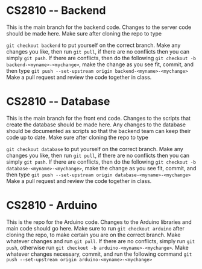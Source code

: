 # CS2810 -- Backend

This is the main branch for the backend code. Changes to the server code should be made here. Make sure after cloning the repo to type

`git checkout backend` to put yourself on the correct branch. Make any changes you like, then run `git pull`, if there are no conflicts then you can simply `git push`. If there are conflicts, then do the following `git checkout -b backend-<myname>-<mychange>`, make the change as you see fit, commit, and then type `git push --set-upstream origin backend-<myname>-<mychange>` Make a pull request and review the code together in class.

# CS2810 -- Database

This is the main branch for the front end code. Changes to the scripts that create the database should be made here. Any changes to the database should be documented as scripts so that the backend team can keep their code up to date. Make sure after cloning the repo to type

`git checkout database` to put yourself on the correct branch. Make any changes you like, then run `git pull`, if there are no conflicts then you can simply `git push`. If there are conflicts, then do the following `git checkout -b database-<myname>-<mychange>`, make the change as you see fit, commit, and then type `git push --set-upstream origin database-<myname>-<mychange>` Make a pull request and review the code together in class.

# CS2810 - Arduino
This is the repo for the Arduino code. Changes to the Arduino libraries and main code should go here. Make sure to run `git checkout arduino` after cloning the repo, to make certain you are on the correct branch. Make whatever changes and run `git pull`. If there are no conflicts, simply run `git push`, otherwise run `git checkout -b arduino-<myname>-<mychange>`. Make whatever changes necessary, commit, and run the following command `git push --set-upstream origin arduino-<myname>-<mychange>`

